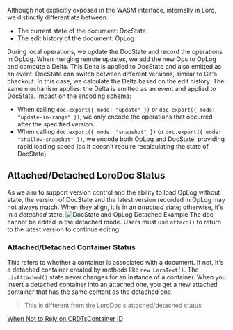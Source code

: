 Although not explicitly exposed in the WASM interface, internally in Loro, we distinctly differentiate between:

-   The current state of the document: DocState
-   The edit history of the document: OpLog

During local operations, we update the DocState and record the operations in OpLog. When merging remote updates, we add the new Ops to OpLog and compute a Delta. This Delta is applied to DocState and also emitted as an event.
DocState can switch between different versions, similar to Git's checkout. In this case, we calculate the Delta based on the edit history. The same mechanism applies: the Delta is emitted as an event and applied to DocState.
Impact on the encoding schema:

-   When calling `doc.export({ mode: "update" })` or `doc.export({ mode: "update-in-range" })`, we only encode the operations that occurred after the specified version.
-   When calling `doc.export({ mode: "snapshot" })` or `doc.export({ mode: "shallow-snapshot" })`, we encode both OpLog and DocState, providing rapid loading speed (as it doesn't require recalculating the state of DocState).


## Attached/Detached LoroDoc Status


As we aim to support version control and the ability to load OpLog without state, the version of DocState and the latest version recorded in OpLog may not always match. When they align, it is in an *attached* state; otherwise, it's in a *detached* state.
![DocState and OpLog Detached Example](https://loro.dev/_next/image?url=%2F_next%2Fstatic%2Fmedia%2Fversion-4.3410526d.png&w=3840&q=75)
The doc cannot be edited in the detached mode. Users must use `attach()` to return to the latest version to continue editing.


### Attached/Detached Container Status


This refers to whether a container is associated with a document. If not, it's a detached container created by methods like `new LoroText()`. The `.isAttached()` state never changes for an instance of a container.
When you insert a detached container into an attached one, you get a new attached container that has the same content as the detached one.

> This is different from the LoroDoc's attached/detached status

[When Not to Rely on CRDTs](https://loro.dev/docs/concepts/when_not_crdt "When Not to Rely on CRDTs")[Container ID](https://loro.dev/docs/advanced/cid "Container ID")
